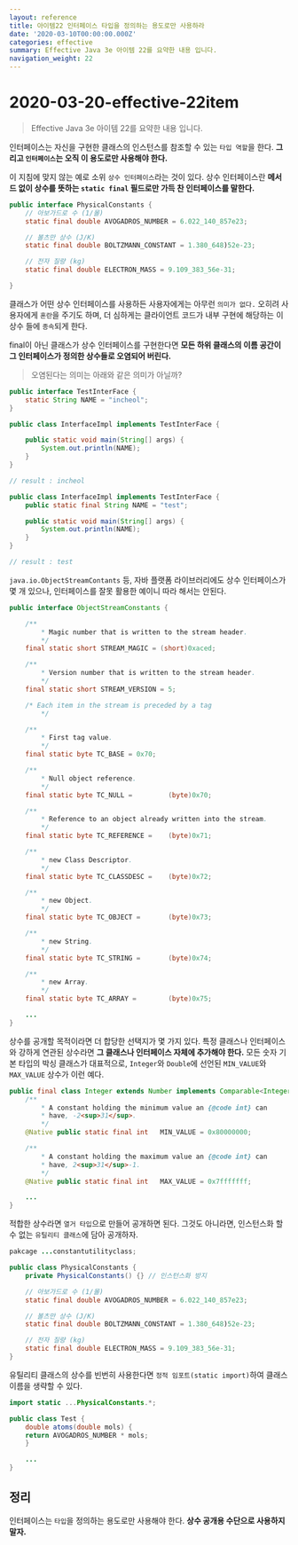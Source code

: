 ```yaml
---
layout: reference
title: 아이템22 인터페이스 타입을 정의하는 용도로만 사용하라
date: '2020-03-10T00:00:00.000Z'
categories: effective
summary: Effective Java 3e 아이템 22를 요약한 내용 입니다.
navigation_weight: 22
---
```


# 2020-03-20-effective-22item

> Effective Java 3e 아이템 22를 요약한 내용 입니다.

인터페이스는 자신을 구현한 클래스의 인스턴스를 참조할 수 있는 `타입 역할`을 한다. **그리고 `인터페이스`는 오직 이 용도로만 사용해야 한다.**

이 지침에 맞지 않는 예로 소위 `상수 인터페이스`라는 것이 있다. 상수 인터페이스란 **메서드 없이 상수를 뜻하는 `static final` 필드로만 가득 찬 인터페이스를 말한다.**

```java
public interface PhysicalConstants {
    // 아보가드로 수 (1/몰)
    static final double AVOGADROS_NUMBER = 6.022_140_857e23;

    // 볼츠만 상수 (J/K)
    static final double BOLTZMANN_CONSTANT = 1.380_648)52e-23;

    // 전자 질량 (kg)
    static final double ELECTRON_MASS = 9.109_383_56e-31;

}
```

클래스가 어떤 상수 인터페이스를 사용하든 사용자에게는 아무런 `의미가 없다.` 오히려 사용자에게 `혼란`을 주기도 하며, 더 심하게는 클라이언트 코드가 내부 구현에 해당하는 이 상수 들에 `종속`되게 한다.

final이 아닌 클래스가 상수 인터페이스를 구현한다면 **모든 하위 클래스의 이름 공간이 그 인터페이스가 정의한 상수들로 오염되어 버린다.**

> 오염된다는 의미는 아래와 같은 의미가 아닐까?

```java
public interface TestInterFace {
    static String NAME = "incheol";
}

public class InterfaceImpl implements TestInterFace {

    public static void main(String[] args) {
        System.out.println(NAME);
    }
}

// result : incheol

public class InterfaceImpl implements TestInterFace {
    public static final String NAME = "test";

    public static void main(String[] args) {
        System.out.println(NAME);
    }
}

// result : test
```

`java.io.ObjectStreamContants` 등, 자바 플랫폼 라이브러리에도 상수 인터페이스가 몇 개 있으나, 인터페이스를 잘못 활용한 예이니 따라 해서는 안된다.

```java
public interface ObjectStreamConstants {

    /**
        * Magic number that is written to the stream header.
        */
    final static short STREAM_MAGIC = (short)0xaced;

    /**
        * Version number that is written to the stream header.
        */
    final static short STREAM_VERSION = 5;

    /* Each item in the stream is preceded by a tag
        */

    /**
        * First tag value.
        */
    final static byte TC_BASE = 0x70;

    /**
        * Null object reference.
        */
    final static byte TC_NULL =         (byte)0x70;

    /**
        * Reference to an object already written into the stream.
        */
    final static byte TC_REFERENCE =    (byte)0x71;

    /**
        * new Class Descriptor.
        */
    final static byte TC_CLASSDESC =    (byte)0x72;

    /**
        * new Object.
        */
    final static byte TC_OBJECT =       (byte)0x73;

    /**
        * new String.
        */
    final static byte TC_STRING =       (byte)0x74;

    /**
        * new Array.
        */
    final static byte TC_ARRAY =        (byte)0x75;

    ...
}
```

상수를 공개할 목적이라면 더 합당한 선택지가 몇 가지 있다. 특정 클래스나 인터페이스와 강하게 연관된 상수라면 **그 클래스나 인터페이스 자체에 추가해야 한다.** 모든 숫자 기본 타입의 박싱 클래스가 대표적으로, `Integer`와 `Double`에 선언된 `MIN_VALUE`와 `MAX_VALUE` 상수가 이런 예다.

```java
public final class Integer extends Number implements Comparable<Integer> {
    /**
        * A constant holding the minimum value an {@code int} can
        * have, -2<sup>31</sup>.
        */
    @Native public static final int   MIN_VALUE = 0x80000000;

    /**
        * A constant holding the maximum value an {@code int} can
        * have, 2<sup>31</sup>-1.
        */
    @Native public static final int   MAX_VALUE = 0x7fffffff;

    ...
}
```

적합한 상수라면 `열거 타입`으로 만들어 공개하면 된다. 그것도 아니라면, 인스턴스화 할 수 없는 `유틸리티 클래스`에 담아 공개하자.

```java
pakcage ...constantutilityclass;

public class PhysicalConstants {
    private PhysicalConstants() {} // 인스턴스화 방지

    // 아보가드로 수 (1/몰)
    static final double AVOGADROS_NUMBER = 6.022_140_857e23;

    // 볼츠만 상수 (J/K)
    static final double BOLTZMANN_CONSTANT = 1.380_648)52e-23;

    // 전자 질량 (kg)
    static final double ELECTRON_MASS = 9.109_383_56e-31;
}
```

유틸리티 클래스의 상수를 빈번히 사용한다면 `정적 임포트(static import)`하여 클래스 이름을 생략할 수 있다.

```java
import static ...PhysicalConstants.*;

public class Test {
    double atoms(double mols) {
    return AVOGADROS_NUMBER * mols;
    }

    ...
}
```

## 정리

인터페이스는 `타입`을 정의하는 용도로만 사용해야 한다. **상수 공개용 수단으로 사용하지 말자.**

